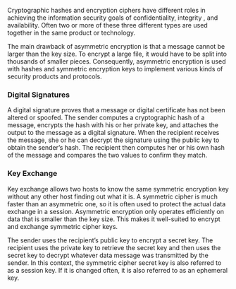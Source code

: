 Cryptographic hashes and encryption ciphers have different roles in achieving the information security goals of confidentiality, integrity , and availability. Often two or more of these three different types are used together in the same product or technology.

The main drawback of asymmetric encryption is that a message cannot be larger than the key size. To encrypt a large file, it would have to be split into thousands of smaller pieces. Consequently, asymmetric encryption is used with hashes and symmetric encryption keys to implement various kinds of security products and protocols. 

### Digital Signatures

A digital signature proves that a message or digital certificate has not been altered or spoofed. The sender computes a cryptographic hash of a message, encrypts the hash with his or her private key, and attaches the output to the message as a digital signature. When the recipient receives the message, she or he can decrypt the signature using the public key to obtain the sender’s hash. The recipient then computes her or his own hash of the message and compares the two values to confirm they match.

### Key Exchange

Key exchange allows two hosts to know the same symmetric encryption key without any other host finding out what it is. A symmetric cipher is much faster than an asymmetric one, so it is often used to protect the actual data exchange in a session. Asymmetric encryption only operates efficiently on data that is smaller than the key size. This makes it well-suited to encrypt and exchange symmetric cipher keys.

The sender uses the recipient’s public key to encrypt a secret key. The recipient uses the private key to retrieve the secret key and then uses the secret key to decrypt whatever data message was transmitted by the sender. In this context, the symmetric cipher secret key is also referred to as a session key. If it is changed often, it is also referred to as an ephemeral key.

